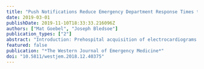 ```yaml
---
title: "Push Notifications Reduce Emergency Department Response Times to Prehospital ST-segment Elevation Myocardial Infarction"
date: 2019-03-01
publishDate: 2019-11-10T18:33:33.216096Z
authors: ["Mat Goebel", "Joseph Bledsoe"]
publication_types: ["2"]
abstract: "Introduction: Prehospital acquisition of electrocardiograms (ECG) has been consistently associated with reduced door-to-balloon times in the treatment of ST-segment myocardial infarction (STEMI). There is little evidence establishing best hospital practices once the ECG has been received by the emergency department (ED). This study evaluates the use of a push notification system to reduce delays in cardiac catheterization lab (CCL) activation for prehospital STEMI. Methods: In this prospective before-and-after study, we collected prehospital ECGs with computer interpretation of STEMI from May 2012 to October 2013. Push notifications were implemented June 1, 2013. During the study period, we collected timestamps of when the prehospital ECG was received (email timestamp of receiving account), CCL team activation (timestamp in paging system), and patient arrival (timestamp in ED tracking board). When prehospital ECGs were received in the ED, an audible alert was played via the Vocera WiFi communication system, notifying nursing staff that an ECG was available for physician interpretation. We compared the time from receiving the ECG to activation of the CCL before and after the audible notification was implemented. Results: Of the 56 cases received, we included 45 in our analysis (20 cases with pre-arrival CCL activation and 25 with post-arrival activation). For the pre-arrival group, the interval from ECG received to CCL activation prior to implementation was 9.1 minutes with a standard deviation (SD) of 5.7 minutes. After implementation, the interval was reduced to 3.33 minutes with a SD of 1.63 minutes. Delay was decreased by 5.8 minutes (p textless 0.01). Post-implementation activation times were more consistent, demonstrated by a decrease in SD from 5.75 to 1.63 min (p textless 0.01). For patients with CCL activation after arrival, there was no significant change in mean delay after implementation. Conclusion: In this small, single-center observational study, we demonstrated that the use of push notifications to ED staff alerting that a prehospital STEMI ECG was received correlated with a small reduction in, and increased consistency of, ED CCL activation."
featured: false
publication: "*The Western Journal of Emergency Medicine*"
doi: "10.5811/westjem.2018.12.40375"
---
```


